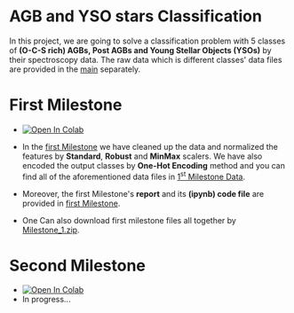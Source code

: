 # AGB and YSO stars Classification

In this project, we are going to solve a classification problem with 5 classes of **(O-C-S rich) AGBs, Post AGBs and Young Stellar Objects (YSOs)** by their spectroscopy data.
The raw data which is different classes' data files are provided in the [main](https://github.com/Churchiill/AGB-stars-ML-project/tree/main) separately. 

<h1>First Milestone</h1> 

* [![Open In Colab](https://colab.research.google.com/assets/colab-badge.svg)](https://colab.research.google.com/github/Churchiill/AGB-stars-ML-project/blob/main/Milestone1/AGB_Project_1.ipynb)

* In the [first Milestone](https://github.com/Churchiill/AGB-stars-ML-project/tree/main/Milestone1) we have cleaned up the data and normalized the features by **Standard**, **Robust** and **MinMax** scalers. We have also encoded the output classes by **One-Hot Encoding** method and you can find all of the aforementioned data files in [1<sup>st</sup> Milestone Data](https://github.com/Churchiill/AGB-stars-ML-project/tree/main/Milestone1/data).

* Moreover, the first Milestone's **report** and its **(ipynb) code file** are provided in [first Milestone](https://github.com/Churchiill/AGB-stars-ML-project/tree/main/Milestone1). 

* One Can also download first milestone files all together by [Milestone_1.zip](https://github.com/Churchiill/AGB-stars-ML-project/blob/main/Milestone1_data.rar).



<h1>Second Milestone</h1>

* [![Open In Colab](https://colab.research.google.com/assets/colab-badge.svg)](https://colab.research.google.com/github/Churchiill/AGB-stars-ML-project/blob/main/Milestone2/AGB_Project_2.ipynb)
* In progress...

